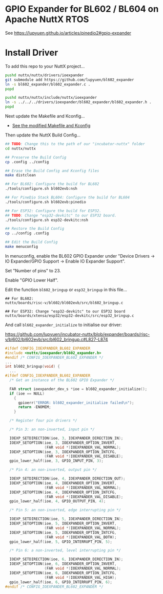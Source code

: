 # GPIO Expander for BL602 / BL604 on Apache NuttX RTOS

See https://lupyuen.github.io/articles/pinedio2#gpio-expander

# Install Driver

To add this repo to your NuttX project...

```bash
pushd nuttx/nuttx/drivers/ioexpander
git submodule add https://github.com/lupyuen/bl602_expander
ln -s bl602_expander/bl602_expander.c .
popd

pushd nuttx/nuttx/include/nuttx/ioexpander
ln -s ../../../drivers/ioexpander/bl602_expander/bl602_expander.h .
popd
```
Next update the Makefile and Kconfig...

-   [See the modified Makefile and Kconfig](https://github.com/lupyuen/incubator-nuttx/commit/96f26693070eb9d6bbbf016ac6375ef041e3b24a?diff=unified)

Then update the NuttX Build Config...

```bash
## TODO: Change this to the path of our "incubator-nuttx" folder
cd nuttx/nuttx

## Preserve the Build Config
cp .config ../config

## Erase the Build Config and Kconfig files
make distclean

## For BL602: Configure the build for BL602
./tools/configure.sh bl602evb:nsh

## For PineDio Stack BL604: Configure the build for BL604
./tools/configure.sh bl602evb:pinedio

## For ESP32: Configure the build for ESP32.
## TODO: Change "esp32-devkitc" to our ESP32 board.
./tools/configure.sh esp32-devkitc:nsh

## Restore the Build Config
cp ../config .config

## Edit the Build Config
make menuconfig 
```

In menuconfig, enable the BL602 GPIO Expander under "Device Drivers → IO Expander/GPIO Support → Enable IO Expander Support".

Set "Number of pins" to 23.

Enable "GPIO Lower Half".

Edit the function `bl602_bringup` or `esp32_bringup` in this file...

```text
## For BL602:
nuttx/boards/risc-v/bl602/bl602evb/src/bl602_bringup.c

## For ESP32: Change "esp32-devkitc" to our ESP32 board 
nuttx/boards/xtensa/esp32/esp32-devkitc/src/esp32_bringup.c
```

And call `bl602_expander_initialize` to initialise our driver:

https://github.com/lupyuen/incubator-nuttx/blob/expander/boards/risc-v/bl602/bl602evb/src/bl602_bringup.c#L827-L874

```c
#ifdef CONFIG_IOEXPANDER_BL602_EXPANDER
#include <nuttx/ioexpander/bl602_expander.h>
#endif /* CONFIG_IOEXPANDER_BL602_EXPANDER */
...
int bl602_bringup(void) {
  ...
#ifdef CONFIG_IOEXPANDER_BL602_EXPANDER
  /* Get an instance of the BL602 GPIO Expander */

  FAR struct ioexpander_dev_s *ioe = bl602_expander_initialize();
  if (ioe == NULL)
    {
      gpioerr("ERROR: bl602_expander_initialize failed\n");
      return -ENOMEM;
    }

  /* Register four pin drivers */

  /* Pin 3: an non-inverted, input pin */

  IOEXP_SETDIRECTION(ioe, 3, IOEXPANDER_DIRECTION_IN);
  IOEXP_SETOPTION(ioe, 3, IOEXPANDER_OPTION_INVERT,
                  (FAR void *)IOEXPANDER_VAL_NORMAL);
  IOEXP_SETOPTION(ioe, 3, IOEXPANDER_OPTION_INTCFG,
                  (FAR void *)IOEXPANDER_VAL_DISABLE);
  gpio_lower_half(ioe, 3, GPIO_INPUT_PIN, 3);

  /* Pin 4: an non-inverted, output pin */

  IOEXP_SETDIRECTION(ioe, 4, IOEXPANDER_DIRECTION_OUT);
  IOEXP_SETOPTION(ioe, 4, IOEXPANDER_OPTION_INVERT,
                  (FAR void *)IOEXPANDER_VAL_NORMAL);
  IOEXP_SETOPTION(ioe, 4, IOEXPANDER_OPTION_INTCFG,
                  (FAR void *)IOEXPANDER_VAL_DISABLE);
  gpio_lower_half(ioe, 4, GPIO_OUTPUT_PIN, 4);

  /* Pin 5: an non-inverted, edge interrupting pin */

  IOEXP_SETDIRECTION(ioe, 5, IOEXPANDER_DIRECTION_IN);
  IOEXP_SETOPTION(ioe, 5, IOEXPANDER_OPTION_INVERT,
                  (FAR void *)IOEXPANDER_VAL_NORMAL);
  IOEXP_SETOPTION(ioe, 5, IOEXPANDER_OPTION_INTCFG,
                  (FAR void *)IOEXPANDER_VAL_BOTH);
  gpio_lower_half(ioe, 5, GPIO_INTERRUPT_PIN, 5);

  /* Pin 6: a non-inverted, level interrupting pin */

  IOEXP_SETDIRECTION(ioe, 6, IOEXPANDER_DIRECTION_IN);
  IOEXP_SETOPTION(ioe, 6, IOEXPANDER_OPTION_INVERT,
                  (FAR void *)IOEXPANDER_VAL_NORMAL);
  IOEXP_SETOPTION(ioe, 6, IOEXPANDER_OPTION_INTCFG,
                  (FAR void *)IOEXPANDER_VAL_HIGH);
  gpio_lower_half(ioe, 6, GPIO_INTERRUPT_PIN, 6);
#endif /* CONFIG_IOEXPANDER_BL602_EXPANDER */
```
